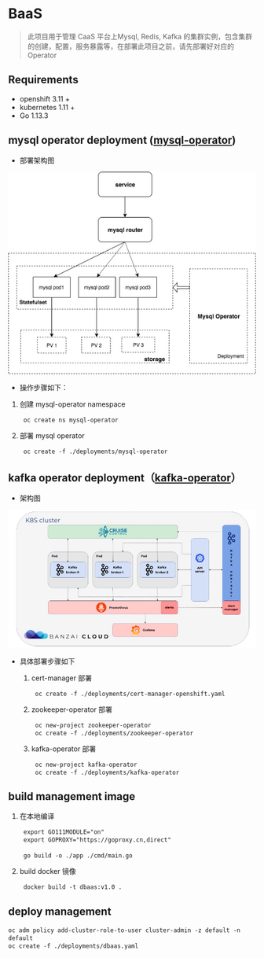 # BaaS

> 此项目用于管理 CaaS 平台上Mysql, Redis, Kafka 的集群实例，包含集群的创建，配置，服务暴露等，在部署此项目之前，请先部署好对应的 Operator

## Requirements

- openshift 3.11 +
- kubernetes 1.11 +
- Go 1.13.3

## mysql operator deployment ([mysql-operator](https://github.com/oracle/mysql-operator))

- 部署架构图

![avatar](images/mysql.jpg)

- 操作步骤如下：
1. 创建 mysql-operator namespace

        oc create ns mysql-operator
2. 部署 mysql operator

        oc create -f ./deployments/mysql-operator

## kafka operator deployment（[kafka-operator](https://github.com/banzaicloud/kafka-operator)）

- 架构图

![avatar](images/kafka.jpg)

- 具体部署步骤如下
	1. cert-manager 部署

			oc create -f ./deployments/cert-manager-openshift.yaml
	1. zookeeper-operator 部署

			oc new-project zookeeper-operator
			oc create -f ./deployments/zookeeper-operator
	1. kafka-operator 部署

			oc new-project kafka-operator
			oc create -f ./deployments/kafka-operator

## build management image

1. 在本地编译

        export GO111MODULE="on"
        export GOPROXY="https://goproxy.cn,direct"
        
        go build -o ./app ./cmd/main.go
2. build docker 镜像

        docker build -t dbaas:v1.0 .

## deploy management

	oc adm policy add-cluster-role-to-user cluster-admin -z default -n default
	oc create -f ./deployments/dbaas.yaml